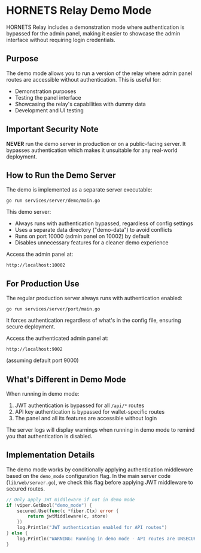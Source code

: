 # HORNETS Relay Demo Mode

HORNETS Relay includes a demonstration mode where authentication is bypassed for the admin panel, making it easier to showcase the admin interface without requiring login credentials.

## Purpose

The demo mode allows you to run a version of the relay where admin panel routes are accessible without authentication. This is useful for:

- Demonstration purposes
- Testing the panel interface
- Showcasing the relay's capabilities with dummy data
- Development and UI testing

## Important Security Note

**NEVER** run the demo server in production or on a public-facing server. It bypasses authentication which makes it unsuitable for any real-world deployment.

## How to Run the Demo Server

The demo is implemented as a separate server executable:

```
go run services/server/demo/main.go
```

This demo server:
- Always runs with authentication bypassed, regardless of config settings
- Uses a separate data directory ("demo-data") to avoid conflicts
- Runs on port 10000 (admin panel on 10002) by default
- Disables unnecessary features for a cleaner demo experience

Access the admin panel at:
```
http://localhost:10002
```

## For Production Use

The regular production server always runs with authentication enabled:

```
go run services/server/port/main.go
```

It forces authentication regardless of what's in the config file, ensuring secure deployment.

Access the authenticated admin panel at:
```
http://localhost:9002
```
(assuming default port 9000)

## What's Different in Demo Mode

When running in demo mode:

1. JWT authentication is bypassed for all `/api/*` routes
2. API key authentication is bypassed for wallet-specific routes
3. The panel and all its features are accessible without login

The server logs will display warnings when running in demo mode to remind you that authentication is disabled.

## Implementation Details

The demo mode works by conditionally applying authentication middleware based on the `demo_mode` configuration flag. In the main server code (`lib/web/server.go`), we check this flag before applying JWT middleware to secured routes.

```go
// Only apply JWT middleware if not in demo mode
if !viper.GetBool("demo_mode") {
    secured.Use(func(c *fiber.Ctx) error {
        return jwtMiddleware(c, store)
    })
    log.Println("JWT authentication enabled for API routes")
} else {
    log.Println("WARNING: Running in demo mode - API routes are UNSECURED!")
}
